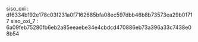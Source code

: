 siso_oxi : df6334b192e178c03f231a0f7162685bfa08ec597dbb46b8b73573ea29b01717
siso_oxi_7 : 6a09feb75280fb6eb2a85eeaebe34e4cbdcd470886eb73a396a33c7438e08b54
